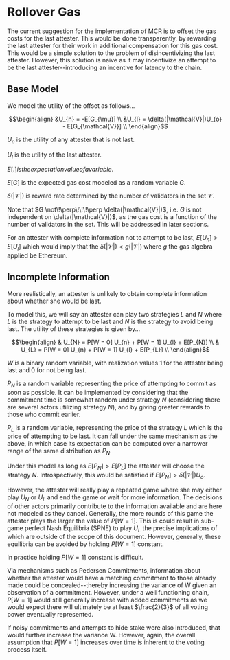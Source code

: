 # Rollover Gas
The current suggestion for the implementation of MCR is to offset the gas costs for the last attester. This would be done transparently, by rewarding the last attester for their work in additional compensation for this gas cost. This would be a simple solution to the problem of disincentivizing the last attester. However, this solution is naive as it may incentivize an attempt to be the last attester--introducing an incentive for latency to the chain.

## Base Model
We model the utility of the offset as follows...

```math
\begin{align}
&U_{n} = -E[G_{\mu}] \\
&U_{l} = \delta(|\mathcal{V}|)U_{o} - E[G_{\mathcal{V}}] \\
\end{align}
```
$U_{n}$ is the utility of any attester that is not last.

$U_{l}$ is the utility of the last attester.

$E [.] is the expectation value of a variable.$

$E[G]$ is the expected gas cost modeled as a random variable $G$.

$\delta(|\mathcal{V}|)$ is reward rate determined by the number of validators in the set $\mathcal{V}$.

Note that $G \not\!\perp\!\!\!\perp \delta(|\mathcal{V}|)$, i.e. $G$ is not independent on \delta(|\mathcal{V}|)$, as the gas cost is a function of the number of validators in the set. This will be addressed in later sections.

For an attester with complete information not to attempt to be last, $E[U_{n}] > E[U_{l}]$ which would imply that the $\delta(|\mathcal{V}|) < g(|\mathcal{V}|)$ where $g$ the gas algebra applied be Ethereum. 

## Incomplete Information
More realistically, an attester is unlikely to obtain complete information about whether she would be last. 

To model this, we will say an attester can play two strategies $L$ and $N$ where $L$ is the strategy to attempt to be last and $N$ is the strategy to avoid being last. The utility of these strategies is given by...

```math
\begin{align}
& U_{N} = P[W = 0] U_{n} + P[W = 1] U_{l} + E[P_{N}] \\
& U_{L} = P[W = 0] U_{n} + P[W = 1] U_{l} + E[P_{L}] \\
\end{align}
```
$W$ is a binary random variable, with realization values 1 for the attester being last and 0 for not being last.

$P_{N}$ is a random variable representing the price of attempting to commit as soon as possible. It can be implemented by considering that the commitment time is somewhat random under strategy $N$ (considering there are several actors utilizing strategy $N$), and by giving greater rewards to those who commit earlier. 

$P_{L}$ is a random variable, representing the price of the strategy $L$ which is the price of attempting to be last. It can fall under the same mechanism as the above, in which case its expectation can be computed over a narrower range of the same distribution as $P_{N}$.

Under this model as long as $E[P_{N}] > E[P_{L}]$ the attester will choose the strategy $N$. Introspectively, this would be satisfied if $E[P_{N}] > \delta(|\mathcal{V}|)U_{o}$. 

However, the attester will really play a repeated game where she may either play $U_{N}$ or $U_{L}$ and end the game or wait for more information. The decisions of other actors primarily contribute to the information available and are here not modeled as they cancel. Generally, the more rounds of this game the attester plays the larger the value of $P[W = 1]$. This is could result in sub-game perfect Nash Equilibria (SPNE) to play $U_{L}$ the precise implications of which are outside of the scope of this document. However, generally, these equilibria can be avoided by holding $P[W = 1]$ constant. 

In practice holding $P[W = 1]$ constant is difficult. 

Via mechanisms such as Pedersen Commitments, information about whether the attester would have a matching commitment to those already made could be concealed--thereby increasing the variance of W given an observation of a commitment. However, under a well functioning chain, $P[W = 1]$ would still generally increase with added commitments as we would expect there will ultimately be at least $\frac{2}{3}$ of all voting power eventually represented.

If noisy commitments and attempts to hide stake were also introduced, that would further increase the variance W. However, again, the overall assumption that $P[W = 1]$ increases over time is inherent to the voting process itself.
